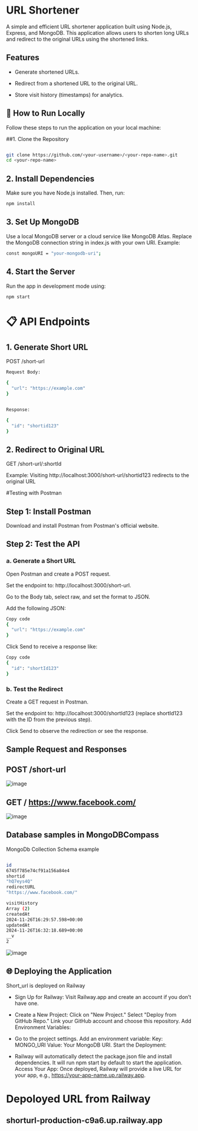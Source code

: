 # URL Shortener

A simple and efficient URL shortener application built using Node.js, Express, and MongoDB. This application allows users to shorten long URLs and redirect to the original URLs using the shortened links.


## Features

- Generate shortened URLs.

- Redirect from a shortened URL to the original URL.

- Store visit history (timestamps) for analytics.

  

## 🚀 How to Run Locally


Follow these steps to run the application on your local machine:


##1. Clone the Repository
```bash

git clone https://github.com/<your-username>/<your-repo-name>.git
cd <your-repo-name>
```


## 2. Install Dependencies

Make sure you have Node.js installed. Then, run:

```bash
npm install
```


## 3. Set Up MongoDB

Use a local MongoDB server or a cloud service like MongoDB Atlas.
Replace the MongoDB connection string in index.js with your own URI. Example:

```bash
const mongoURI = "your-mongodb-uri";
```


## 4. Start the Server

Run the app in development mode using:

```bash
npm start
```




# 📋 API Endpoints

## 1. Generate Short URL
   
POST /short-url
```bash
Request Body:

{
  "url": "https://example.com"
}


Response:

{
  "id": "shortid123"
}

```
## 2. Redirect to Original URL

GET /short-url/:shortId

Example: Visiting http://localhost:3000/short-url/shortid123 redirects to the original URL



#Testing with Postman

## Step 1: Install Postman

Download and install Postman from Postman's official website.


## Step 2: Test the API

### a. Generate a Short URL

Open Postman and create a POST request.

Set the endpoint to: http://localhost:3000/short-url.

Go to the Body tab, select raw, and set the format to JSON.

Add the following JSON:
``` bash
Copy code
{
  "url": "https://example.com"
}
```
Click Send to receive a response like:
```bash
Copy code
{
  "id": "shortId123"
}
```
### b. Test the Redirect

Create a GET request in Postman.

Set the endpoint to: http://localhost:3000/shortId123 (replace shortId123 with the ID from the previous step).

Click Send to observe the redirection or see the response.

## Sample Request and Responses 

## POST  /short-url

![image](https://github.com/user-attachments/assets/ea178405-9b97-4634-915a-87281502ac2d)


## GET  / https://www.facebook.com/

![image](https://github.com/user-attachments/assets/9da71848-c2b3-414b-9b37-3fec3e0ca5ad)


## Database samples in MongoDBCompass

MongoDb Collection Schema example


```bash

id
6745f785e74cf91a156a84e4
shortid
"hQ7eys4Q"
redirectURL
"https://www.facebook.com/"

visitHistory
Array (2)
createdAt
2024-11-26T16:29:57.598+00:00
updatedAt
2024-11-26T16:32:18.689+00:00
__v
2

```

![image](https://github.com/user-attachments/assets/f36edb47-382f-4f16-a250-cf54b9acce62)

## 🌐 Deploying the Application

Short_url is deployed on Railway

- Sign Up for Railway: Visit Railway.app and create an account if you don’t have one.

- Create a New Project: Click on "New Project."
 Select "Deploy from GitHub Repo."
 Link your GitHub account and choose this repository.
 Add Environment Variables:

- Go to the project settings.
 Add an environment variable:
 Key: MONGO_URI
 Value: Your MongoDB URI.
 Start the Deployment:

- Railway will automatically detect the package.json file and install dependencies.
 It will run npm start by default to start the application.
 Access Your App:
 Once deployed, Railway will provide a live URL for your app, e.g., https://your-app-name.up.railway.app.


# Depoloyed URL from Railway 

## shorturl-production-c9a6.up.railway.app














